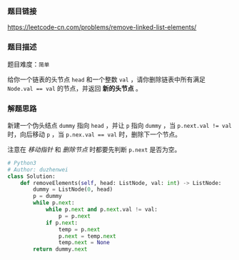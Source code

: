 ### 题目链接
https://leetcode-cn.com/problems/remove-linked-list-elements/

### 题目描述
题目难度：```简单```

给你一个链表的头节点 ```head``` 和一个整数 ```val``` ，请你删除链表中所有满足 ```Node.val == val``` 的节点，并返回 **新的头节点** 。

### 解题思路
新建一个伪头结点 ```dummy``` 指向 ```head``` ，并让 ```p``` 指向 ```dummy``` ，当 ```p.next.val != val``` 时，向后移动 ```p``` ，当 ```p.nex.val == val``` 时，删除下一个节点。

注意在 *移动指针* 和 *删除节点* 时都要先判断 ```p.next``` 是否为空。

```python
# Python3
# Author: duzhenwei
class Solution:
    def removeElements(self, head: ListNode, val: int) -> ListNode:
        dummy = ListNode(0, head)
        p = dummy
        while p.next:
            while p.next and p.next.val != val:
                p = p.next
            if p.next:
                temp = p.next
                p.next = temp.next
                temp.next = None
        return dummy.next
```
